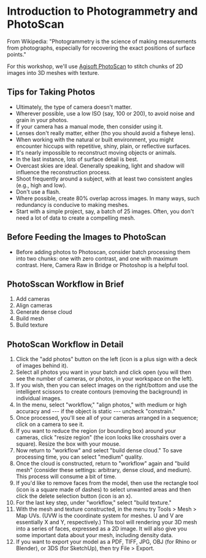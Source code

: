 # Introduction to Photogrammetry and PhotoScan 

From Wikipedia: "Photogrammetry is the science of making measurements from photographs, especially for recovering the exact positions of surface points."

For this workshop, we'll use [Agisoft PhotoScan](http://www.agisoft.com/) to stitch chunks of 2D images into 3D meshes with texture. 

## Tips for Taking Photos

* Ultimately, the type of camera doesn't matter.
* Wherever possible, use a low ISO (say, 100 or 200), to avoid noise and grain in your photos.
* If your camera has a manual mode, then consider using it.
* Lenses don't really matter, either (tho you should avoid a fisheye lens).
* When working with the natural or built environment, you might encounter hiccups with repetitive, shiny, plain, or reflective surfaces. 
* It's nearly impossible to reconstruct moving objects or animals.  
* In the last instance, lots of surface detail is best. 
* Overcast skies are ideal. Generally speaking, light and shadow will influence the reconstruction process. 
* Shoot frequently around a subject, with at least two consistent angles (e.g., high and low). 
* Don't use a flash.  
* Where possible, create 80% overlap across images. In many ways, such redundancy is conducive to making meshes.   
* Start with a simple project, say, a batch of 25 images. Often, you don't need a lot of data to create a compelling mesh.  

## Before Feeding the Images to PhotoScan

* Before adding photos to Photoscan, consider batch processing them into two chunks: one with zero contrast, and one with maximum contrast. Here, Camera Raw in Bridge or Photoshop is a helpful tool. 

## PhotoSscan Workflow in Brief

1. Add cameras
2. Align cameras
3. Generate dense cloud
4. Build mesh
5. Build texture

## PhotoScan Workflow in Detail  

1. Click the "add photos" button on the left (icon is a plus sign with a deck of images behind it).
2. Select all photos you want in your batch and click open (you will then see the number of cameras, or photos, in your workspace on the left).
3. If you wish, then you can select images on the right/bottom and use the intelligent scissors to create contours (removing the background) in individual images.
4. In the menu, select "workflow," "align photos," with medium or high accuracy and --- if the object is static --- uncheck "constrain."
5. Once processed, you'll see all of your cameras arranged in a sequence; click on a camera to see it. 
6. If you want to reduce the region (or bounding box) around your cameras, click "resize region" (the icon looks like crosshairs over a square). Resize the box with your mouse. 
7. Now return to "workflow" and select "build dense cloud." To save processing time, you can select "medium" quality. 
8. Once the cloud is constructed, return to "workflow" again and "build mesh" (consider these settings: arbitrary, dense cloud, and medium). This process will consume a bit of time. 
9. If you'd like to remove faces from the model, then use the rectangle tool (icon is a square made of dashes) to select unwanted areas and then click the delete selection button (icon is an x). 
10. For the last key step, under "workflow," select "build texture." 
11. With the mesh and texture constructed, in the menu try Tools > Mesh > Map UVs. (UVW is the coordinate system for meshes. U and V are essentially X and Y, respectively.) This tool will rendering your 3D mesh into a series of faces, expressed as a 2D image. It will also give you some important data about your mesh, including density data. 
12. If you want to export your model as a PDF, TIFF, JPG, OBJ (for Rhino or Blender), or 3DS (for SketchUp), then try File > Export. 